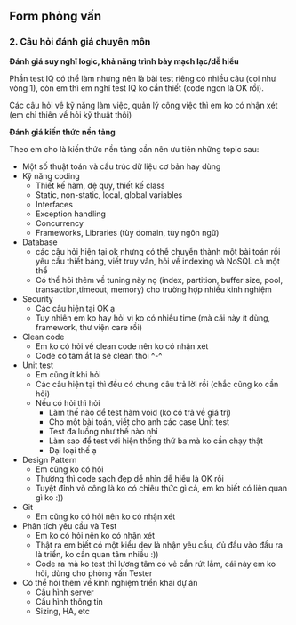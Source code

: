 ## Form phỏng vấn

### 2. Câu hỏi đánh giá chuyên môn

**Đánh giá suy nghĩ logic, khả năng trình bày mạch lạc/dễ hiểu**

Phần test IQ có thể làm nhưng nên là bài test riêng có nhiều câu (coi như vòng 1), còn em thì em nghĩ test IQ ko cần thiết (code ngon là OK rồi).

Các câu hỏi về kỹ năng làm việc, quản lý công việc thì em ko có nhận xét (em chỉ thiên về hỏi kỹ thuật thôi)

**Đánh giá kiến thức nền tảng**

Theo em cho là kiến thức nền tảng cần nên ưu tiên những topic sau:
* Một số thuật toán và cấu trúc dữ liệu cơ bản hay dùng
* Kỹ năng coding
  * Thiết kế hàm, đệ quy, thiết kế class
  * Static, non-static, local, global variables
  * Interfaces
  * Exception handling
  * Concurrency
  * Frameworks, Libraries (tùy domain, tùy ngôn ngữ)
* Database
  * các câu hỏi hiện tại ok nhưng có thể chuyển thành một bài toán rồi yêu cầu thiết bảng, viết truy vấn, hỏi về indexing và NoSQL cả một thể
  * Có thể hỏi thêm về tuning này nọ (index, partition, buffer size, pool, transaction,timeout, memory) cho trường hợp nhiều kinh nghiệm
* Security 
  * Các câu hiện tại OK ạ 
  * Tuy nhiên em ko hay hỏi vì ko có nhiều time (mà cái này ít dùng, framework, thư viện care rồi)
* Clean code
  * Em ko có hỏi về clean code nên ko có nhận xét
  * Code có tâm ắt là sẽ clean thôi ^-^
* Unit test
  * Em cũng ít khi hỏi
  * Các câu hiện tại thì đều có chung câu trả lời rồi (chắc cũng ko cần hỏi)
  * Nếu có hỏi thì hỏi
    * Làm thế nào để test hàm void (ko có trả về giá trị)
    * Cho một bài toán, viết cho anh các case Unit test
    * Test đa luồng như thế nào nhỉ
    * Làm sao để test với hiện thống thứ ba mà ko cần chạy thật
    * Đại loại thế ạ
* Design Pattern
  * Em cũng ko có hỏi
  * Thường thì code sạch đẹp dễ nhìn dễ hiểu là OK rồi
  * Tuyệt đỉnh võ công là ko có chiêu thức gì cả, em ko biết có liên quan gì ko :))
* Git
  * Em cũng ko có hỏi nên ko có nhận xét
* Phân tích yêu cầu và Test
  * Em ko có hỏi nên ko có nhận xét
  * Thật ra em biết có một kiểu dev là nhận yêu cầu, đủ đầu vào đầu ra là triển, ko cần quan tâm nhiều :))
  * Code ra mà ko test thì lương tâm có vẻ cắn rứt lắm, cái này em ko hỏi, dùng cho phỏng vấn Tester 
* Có thể hỏi thêm về kinh nghiệm triển khai dự án
  * Cấu hình server
  * Cấu hình thông tin
  * Sizing, HA, etc
